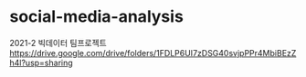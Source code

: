# social-media-analysis
2021-2 빅데이터 팀프로젝트
https://drive.google.com/drive/folders/1FDLP6UI7zDSG40svjpPPr4MbiBEzZh4l?usp=sharing
